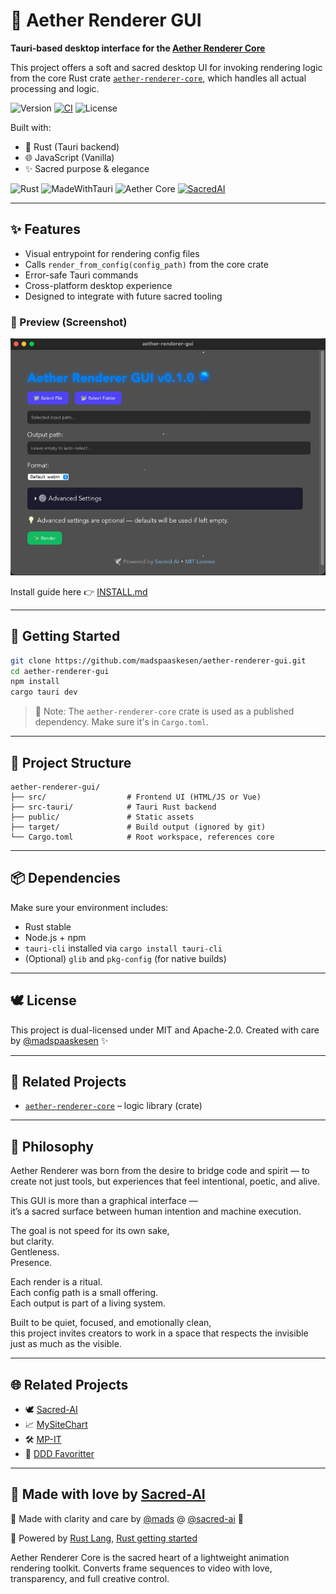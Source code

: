 # 🌌 Aether Renderer GUI

**Tauri-based desktop interface for the [Aether Renderer Core](https://github.com/madspaaskesen/aether-renderer-core)**

This project offers a soft and sacred desktop UI for invoking rendering logic from the core Rust crate [`aether-renderer-core`](https://crates.io/crates/aether-renderer-core), which handles all actual processing and logic.

![Version](https://img.shields.io/badge/version-0.1.0-lightgrey)
[![CI](https://img.shields.io/github/actions/workflow/status/madspaaskesen/aether-renderer-core/ci.yml?style=flat-square)](https://github.com/madspaaskesen/aether-renderer-gui)
![License](https://img.shields.io/badge/license-MIT%20OR%20Apache--2.0-green)

Built with:
- 🦀 Rust (Tauri backend)
- 🌐 JavaScript (Vanilla)
- ✨ Sacred purpose & elegance

![Rust](https://img.shields.io/badge/built_with-rust-orange)
![MadeWithTauri](https://img.shields.io/badge/ui-tauri-8d64c0?logo=tauri&logoColor=white)
![Aether Core](https://img.shields.io/badge/renderer-aether--renderer--core-blue)
[![SacredAI](https://img.shields.io/badge/powered%20by-%F0%9F%95%8A%EF%B8%8F%20Sacred%20AI-lightgrey?style=flat-square)](https://sacre-ai.com)

---

## ✨ Features

- Visual entrypoint for rendering config files
- Calls `render_from_config(config_path)` from the core crate
- Error-safe Tauri commands
- Cross-platform desktop experience
- Designed to integrate with future sacred tooling

### 👀 Preview (Screenshot)

![Screenshot preview](examples/aether-renderer-gui-preview-v0.1.0.jpg)

Install guide here 👉 [INSTALL.md](INSTALL.md)

---

## 🧪 Getting Started

```bash
git clone https://github.com/madspaaskesen/aether-renderer-gui.git
cd aether-renderer-gui
npm install
cargo tauri dev
```

> 🧬 Note: The `aether-renderer-core` crate is used as a published dependency. Make sure it's in `Cargo.toml`.

---

## 🔧 Project Structure

```
aether-renderer-gui/
├── src/                  # Frontend UI (HTML/JS or Vue)
├── src-tauri/            # Tauri Rust backend
├── public/               # Static assets
├── target/               # Build output (ignored by git)
└── Cargo.toml            # Root workspace, references core
```

---

## 📦 Dependencies

Make sure your environment includes:

* Rust stable
* Node.js + npm
* `tauri-cli` installed via `cargo install tauri-cli`
* (Optional) `glib` and `pkg-config` (for native builds)

---

## 🕊️ License

This project is dual-licensed under MIT and Apache-2.0.
Created with care by [@madspaaskesen](https://github.com/madspaaskesen) ✨

---

## 🌱 Related Projects

* [`aether-renderer-core`](https://github.com/madspaaskesen/aether-renderer-core) – logic library (crate)

---

## 🌿 Philosophy

Aether Renderer was born from the desire to bridge code and spirit —
to create not just tools, but experiences that feel intentional, poetic, and alive.

This GUI is more than a graphical interface —  
it’s a sacred surface between human intention and machine execution.

The goal is not speed for its own sake,  
but clarity.  
Gentleness.  
Presence.

Each render is a ritual.  
Each config path is a small offering.  
Each output is part of a living system.

Built to be quiet, focused, and emotionally clean,  
this project invites creators to work in a space that respects the invisible just as much as the visible.

---

## 🌐 Related Projects

- 🕊️ [Sacred-AI](https://sacred-ai.com)
- 📈 [MySiteChart](https://mysitechart.com)
- 🛠️ [MP-IT](https://mp-it.dk)
- 🧵 [DDD Favoritter](https://ddd-favoritter.dk)

---

## 💛 Made with love by [Sacred-AI](https://sacred-ai.com)

🙏 Made with clarity and care by [@mads](https://github.com/madspaaskesen) @ [@sacred-ai](https://github.com/Sacred-AI) 💛

🌸 Powered by [Rust Lang](https://www.rust-lang.org/), [Rust getting started](https://www.rust-lang.org/learn/get-started)

Aether Renderer Core is the sacred heart of a lightweight animation rendering toolkit.
Converts frame sequences to video with love, transparency, and full creative control.
